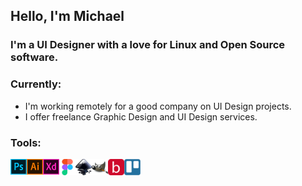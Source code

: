 ## Hello, I'm Michael

### I'm a UI Designer with a love for Linux and Open Source software. 
### Currently:
- I'm working remotely for a good company on UI Design projects.
- I offer freelance Graphic Design and UI Design services.

### Tools:

<img align="left" alt="Adobe Photoshop" width="26px" src="https://github.com/starcorelabs/starcorelabs.github.io/blob/master/assets/img/icons/photoshop.svg" />
<img align="left" alt="Adobe Illustrator" width="26px" src="https://github.com/starcorelabs/starcorelabs.github.io/blob/master/assets/img/icons/illustrator.svg" />
<img align="left" alt="Adobe XD" width="26px" src="https://github.com/starcorelabs/starcorelabs.github.io/blob/master/assets/img/icons/xd.svg" />
<img align="left" alt="Figma" width="26px" src="https://github.com/starcorelabs/starcorelabs.github.io/blob/master/assets/img/icons/figma.svg" />
<img align="left" alt="Inkscape" width="26px" src="https://github.com/starcorelabs/starcorelabs.github.io/blob/master/assets/img/icons/inkscape.svg" />
<img align="left" alt="Gimp" width="26px" src="https://github.com/starcorelabs/starcorelabs.github.io/blob/master/assets/img/icons/gimp.svg" />
<img align="left" alt="Balsamiq" width="26px" src="https://github.com/starcorelabs/starcorelabs.github.io/blob/master/assets/img/icons/balsamiq.svg" />
<img align="left" alt="Trello" width="26px" src="https://github.com/starcorelabs/starcorelabs.github.io/blob/master/assets/img/icons/trello.svg" />

<br />

